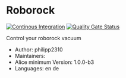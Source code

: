 # Roborock

[![Continous Integration](https://gitlab.com/project-alice-assistant/skills/skill_Roborock/badges/master/pipeline.svg)](https://gitlab.com/project-alice-assistant/skills/skill_Roborock/pipelines/latest) [![Quality Gate Status](https://sonarcloud.io/api/project_badges/measure?project=project-alice-assistant_skill_Roborock&metric=alert_status)](https://sonarcloud.io/dashboard?id=project-alice-assistant_skill_Roborock)

Control your roborock vacuum

- Author: philipp2310
- Maintainers: 
- Alice minimum Version: 1.0.0-b3
- Languages:
    en
    de

